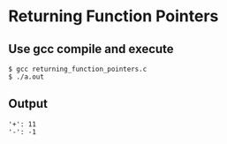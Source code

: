 # Returning Function Pointers
## Use gcc compile and execute
```shell
$ gcc returning_function_pointers.c
$ ./a.out
```
## Output
```shell
'+': 11
'-': -1
```

